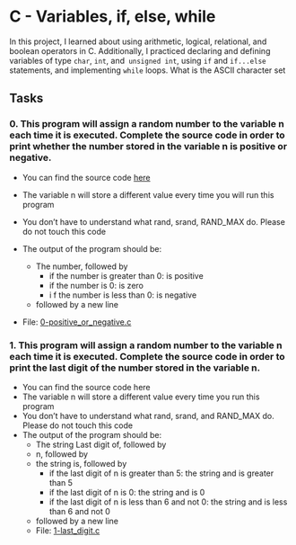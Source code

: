 # C - Variables, if, else, while

In this project, I learned about using arithmetic, logical, relational, and boolean operators in C. Additionally, I practiced declaring and defining variables of type `char`, `int`, and` unsigned int`, using `if` and `if...else` statements, and implementing `while` loops. What is the ASCII character set

## Tasks

### 0. This program will assign a random number to the variable n each time it is executed. Complete the source code in order to print whether the number stored in the variable n is positive or negative.

- You can find the source code [here](https://github.com/holbertonschool/0x01.c/blob/master/0-positive_or_negative_c)
- The variable n will store a different value every time you will run this program
- You don’t have to understand what rand, srand, RAND_MAX do. Please do not touch this code
- The output of the program should be:
  - The number, followed by
    - if the number is greater than 0: is positive
    - if the number is 0: is zero
    - i f the number is less than 0: is negative
  - followed by a new line

- File: [0-positive_or_negative.c](0-positive_or_negative.c)

### 1. This program will assign a random number to the variable n each time it is executed. Complete the source code in order to print the last digit of the number stored in the variable n.

- You can find the source code here
- The variable n will store a different value every time you run this program
- You don’t have to understand what rand, srand, and RAND_MAX do. Please do not touch this code
- The output of the program should be:
  - The string Last digit of, followed by
  - n, followed by
  - the string is, followed by
    - if the last digit of n is greater than 5: the string and is greater than 5
    - if the last digit of n is 0: the string and is 0
    - if the last digit of n is less than 6 and not 0: the string and is less than 6 and not 0
   - followed by a new line
   - File: [1-last_digit.c](1-last_digit.c)




